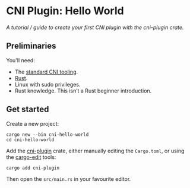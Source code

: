 # CNI Plugin: Hello World

_A tutorial / guide to create your first CNI plugin with the cni-plugin crate._

## Preliminaries

You'll need:

- The [standard CNI tooling](./Standard-Tooling.md).
- [Rust](https://rustup.rs).
- Linux with sudo privileges.
- Rust knowledge. This isn’t a Rust beginner introduction.

## Get started

Create a new project:

```
cargo new --bin cni-hello-world
cd cni-hello-world
```

Add the [cni-plugin] crate, either manually editing the `Cargo.toml`, or using
the [cargo-edit] tools:

```
cargo add cni-plugin
```

[cni-plugin]: https://lib.rs/crate/cni-plugin
[cargo-edit]: https://github.com/killercup/cargo-edit

Then open the `src/main.rs` in your favourite editor.

##
